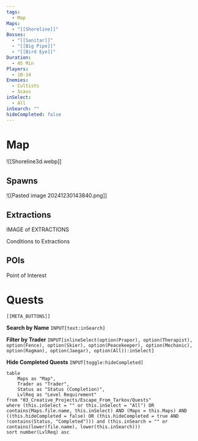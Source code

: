 ```yaml
---
tags:
  - Map
Maps:
  - "[[Shoreline]]"
Bosses:
  - "[[Sanitar]]"
  - "[[Big Pipe]]"
  - "[[Bird Eye]]"
Duration:
  - 45 Min
Players:
  - 10-14
Enemies:
  - Cultists
  - Scavs
inSelect:
  - All
inSearch: ""
hideCompleted: false
---
```

# Map

![[Shoreline3d.webp]]
## Spawns

![[Pasted image 20241230143840.png]]

## Extractions

IMAGE of EXTRACTIONS

Conditions to Extractions

## POIs

Point of Interest
# Quests
```meta-bind-embed
[[META_BUTTONS]]
```
**Search by Name**
`INPUT[text:inSearch]`

**Filter by Trader**
`INPUT[inlineSelect(option(Prapor), option(Therapist), option(Fence), option(Skier), option(Peacekeeper), option(Mechanic), option(Ragman), option(Jaegar), option(All)):inSelect]`

**Hide Completed Quests**
`INPUT[toggle:hideCompleted]`
```dataview
table 
    Maps as "Map", 
    Trader as "Trader", 
    Status as "Status (Completion)", 
    LvlReq as "Level Requirement"
from "03_Creative_Projects/Escape_From_Tarkov/Quests"
where (this.inSelect = "" or this.inSelect = "All") OR contains(Maps.file.name, this.inSelect) AND (Maps = this.Maps) AND ((this.hideCompleted = false) OR (this.hideCompleted = true AND !contains(Status, "Completed"))) and (this.inSearch = "" or contains(lower(file.name), lower(this.inSearch)))
sort number(LvlReq) asc
```

